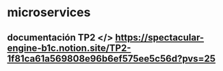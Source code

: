 # microservices
## documentación TP2 </> https://spectacular-engine-b1c.notion.site/TP2-1f81ca61a569808e96b6ef575ee5c56d?pvs=25
